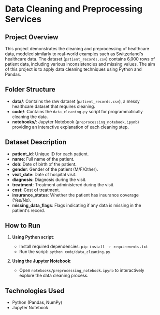 # Data Cleaning and Preprocessing Services

## Project Overview

This project demonstrates the cleaning and preprocessing of healthcare data, modeled similarly to real-world examples such as Switzerland's healthcare data. The dataset (`patient_records.csv`) contains 6,000 rows of patient data, including various inconsistencies and missing values. The aim of this project is to apply data cleaning techniques using Python and Pandas.

## Folder Structure

- **data/**: Contains the raw dataset (`patient_records.csv`), a messy healthcare dataset that requires cleaning.
- **code/**: Contains the `data_cleaning.py` script for programmatically cleaning the data.
- **notebooks/**: Jupyter Notebook (`preprocessing_notebook.ipynb`) providing an interactive explanation of each cleaning step.

## Dataset Description

- **patient_id**: Unique ID for each patient.
- **name**: Full name of the patient.
- **dob**: Date of birth of the patient.
- **gender**: Gender of the patient (M/F/Other).
- **visit_date**: Date of hospital visit.
- **diagnosis**: Diagnosis during the visit.
- **treatment**: Treatment administered during the visit.
- **cost**: Cost of treatment.
- **insurance_status**: Whether the patient has insurance coverage (Yes/No).
- **missing_data_flags**: Flags indicating if any data is missing in the patient's record.

## How to Run

1. **Using Python script**:
   - Install required dependencies: `pip install -r requirements.txt`
   - Run the script: `python code/data_cleaning.py`

2. **Using the Jupyter Notebook**:
   - Open `notebooks/preprocessing_notebook.ipynb` to interactively explore the data cleaning process.

## Technologies Used

- Python (Pandas, NumPy)
- Jupyter Notebook

